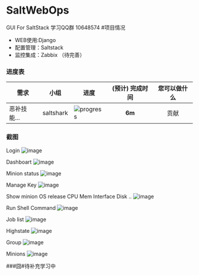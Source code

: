 # SaltWebOps
GUI For SaltStack
学习QQ群 10648574 
#项目情况
* WEB使用:Django 
* 配置管理：Saltstack 
* 监控集成：Zabbix （待完善）
### 进度表 <a name="progress">&nbsp;</a>




需求 | 小组 | 进度 | (预计) 完成时间 | 您可以做什么
---|:---:|---|:---:|:---:
恶补技能... | saltshark | ![progress](http://progressed.io/bar/30) | **6m** | 贡献

### 截图
Login
![image](https://github.com/net592/SaltWebOps/blob/master/screenshots/Login_index.png)

Dashboart
![image](https://github.com/net592/SaltWebOps/blob/master/screenshots/Dashboard_index.png)

Minion status
![image](https://github.com/net592/SaltWebOps/blob/master/screenshots/Minion_staus.png)

Manage Key
![image](https://github.com/net592/SaltWebOps/blob/master/screenshots/Minion_key.png)

Show minion OS release CPU Mem Interface Disk ..
![image](https://github.com/net592/SaltWebOps/blob/master/screenshots/Minions_HardInfo.png)

Run Shell Command
![image](https://github.com/net592/SaltWebOps/blob/master/screenshots/Execute_Shell.png)

Job list
![image](https://github.com/net592/SaltWebOps/blob/master/screenshots/Job_History.png)


Highstate
![image](https://github.com/net592/SaltWebOps/blob/master/screenshots/States_Higstate.png)

Group
![image](https://github.com/net592/SaltWebOps/blob/master/screenshots/Manage_Group.png)

Minions
![image](https://github.com/net592/SaltWebOps/blob/master/screenshots/Manage_Host.png)

###囧#待补充学习中
